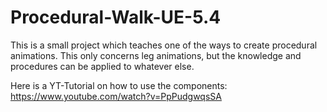# Procedural-Walk-UE-5.4

This is a small project which teaches one of the ways to create procedural animations.
This only concerns leg animations, but the knowledge and procedures can be applied to whatever else.

Here is a YT-Tutorial on how to use the components:
https://www.youtube.com/watch?v=PpPudgwqsSA
